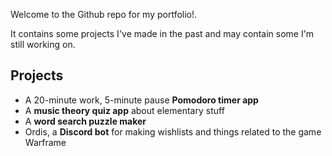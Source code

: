 Welcome to the Github repo for my portfolio!.

It contains some projects I've made in the past and may contain some I'm still working on.

## Projects

- A 20-minute work, 5-minute pause **Pomodoro timer app**
- A **music theory quiz app** about elementary stuff
- A **word search puzzle maker**
- Ordis, a **Discord bot** for making wishlists and things related to the game Warframe